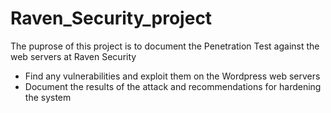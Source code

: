 # Raven_Security_project
The puprose of this project is to document the Penetration Test against the web servers at Raven Security

* Find any vulnerabilities and exploit them on the Wordpress web servers
* Document the results of the attack and recommendations for hardening the system
